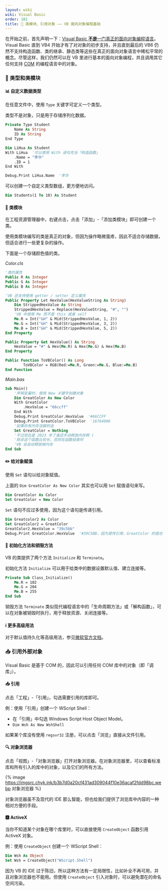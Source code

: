 ```yaml
---
layout: wiki
wiki: Visual Basic
order: 101
title: 🛄 类模块、引用对象 —— VB 面向对象编程基础
---
```


在开始之前，首先声明一下：[Visual Basic **不是**一门真正的面向对象编程语言](https://www.vbforums.com/showthread.php?607028-Object-Oriented-Programming-in-VB6&p=3751210&viewfull=1#post3751210)。Visual Basic 直到 VB4 开始才有了对对象的初步支持，并且直到最后的 VB6 仍然不支持构造函数、类的继承、静态类等这些在真正的面向对象语言中稀松平常的概念。尽管这样，我们仍然可以在 VB 里进行基本的面向对象编程，并且调用其它任何支持 [COM](https://learn.microsoft.com/en-us/windows/win32/com/component-object-model--com--portal) 的编程语言中的对象。

### 🛄 类型和类模块

#### 📊 自定义数据类型

在任意文件中，使用 `Type` 关键字可定义一个类型。

类型不是对象，只是用于存储序列化数据。

```vb
Private Type Student
    Name As String
    ID As String
End Type
```

```vb
Dim LiHua As Student
With LiHua  '可以使用 With 语句充当「构造函数」
    .Name = "李华"
    .ID = 1
End With

Debug.Print LiHua.Name  '李华
```

可以创建一个自定义类型数组，更方便地访问。

```vb
Dim Students(1 To 10) As Student
```

#### 🛄 类模块

在工程资源管理器中，右键点击，点击「添加」-「添加类模块」即可创建一个类。

使用类模块编写的类是真正的对象，但因为操作略微蛋疼，因此不适合存储数据，但适合进行一些更复杂的操作。

下面是一个存储颜色值的类。

*Color.cls*

```vb
'类的属性
Public R As Integer
Public G As Integer
Public B As Integer

'VB 还支持使用 getter / setter 定义属性
Public Property Let HexValue(HexValueString As String)
    Dim StrippedHexValue As String
    StrippedHexValue = Replace(HexValueString, "#", "")
    'VB 中使用 Me 而不是 this 或者 self
    Me.R = Int("&H" & Mid(StrippedHexValue, 1, 2))
    Me.G = Int("&H" & Mid(StrippedHexValue, 3, 2))
    Me.B = Int("&H" & Mid(StrippedHexValue, 5, 2))
End Property

Public Property Get HexValue() As String
    HexValue = "#" & Hex(Me.R) & Hex(Me.G) & Hex(Me.B)
End Property

Public Function ToVBColor() As Long
        ToVBColor = RGB(Red:=Me.R, Green:=Me.G, Blue:=Me.B)
End Function
```

*Main.bas*

```vb
Sub Main()
    '声明变量时，使用 New 关键字创建对象
    Dim GreatColor As New Color
    With GreatColor
        .HexValue = "66ccff"
    End With
    Debug.Print GreatColor.HexValue  '#66CCFF
    Debug.Print GreatColor.ToVBColor  '16764006
	'如果你有内存洁癖的话
	Set GreatColor = Nothing
	'不过现在是 2023 年了谁还手动释放内存啊 (
	'除非这个函数比较长，否则在函数结束时
	'VB 会自动释放掉内存
End Sub
```

#### ✏️ 给对象赋值

使用 `Set` 语句以给对象赋值。

上面的 `Dim GreatColor As New Color` 其实也可以用 `Set` 赋值语句来写。

```vb
Dim GreatColor As Color
Set GreatColor = New Color
```

`Set` 语句不应过多使用，因为这个语句是传递引用。

```vb
Dim Greatcolor2 As Color
Set GreatColor2 = GreatColor
GreatColor2.HexValue = "39c5bb"
Debug.Print GreatColor.HexValue  '#39C5BB，因为是传引用，GreatColor 的值也会更改
```

#### 🚮 初始化方法和销毁方法

VB 的类提供了两个方法 `Initialize` 和 `Terminate`。

初始化方法 `Initialize` 可以用于给类中的数据设置默认值、建立连接等。

```vb
Private Sub Class_Initialize()
    Me.R = 102
    Me.G = 204
    Me.B = 255
End Sub
```

销毁方法 `Terminate` 类似现代编程语言中的「生命周期方法」或「解构函数」，可以在对象被销毁时执行，用于释放资源、关闭连接等。

#### ℹ️ 更多高级用法

对于默认值持久化等高级用法，参见[微软官方文档](https://learn.microsoft.com/en-us/previous-versions/visualstudio/visual-basic-6/aa261324(v=vs.60))。

### 📥 引用外部对象

Visual Basic 是基于 COM 的，因此可以引用任何 COM 库中的对象（即「调库」）。

#### 📥 引用

点击「工程」-「引用」，勾选需要引用的库即可。

例：使用「引用」创建一个 WScript Shell：

- 在「引用」中勾选 Windows Script Host Object Model。
- `Dim Wsh As New WshShell`

如果某个库没有使用 `regsvr32` 注册，可以点击「浏览」直接从文件引用。

#### 🔍 对象浏览器

点击「视图」-「对象浏览器」打开对象浏览器。在对象浏览器里，可以查看标准库和所有引入的库中的对象，以及它们的所有方法。

{% image https://imgsrc.chyk.ink/b3b7d0a20cf431ad309044f10e36acaf2fdd98bc.webp 对象浏览器 %}

对象浏览器虽不及现代的 IDE 那么智能，但也给我们提供了浏览库中内容的一种相对方便的手段。

#### 🅰️ ActiveX

当你不知道某个对象在哪个库里时，可以直接使用 `CreateObject` 函数引用 ActiveX 对象。

例：使用 `CreateObject` 创建一个 WScript Shell：

```vb
Dim Wsh As Object
Set Wsh = CreateObject("WScript.Shell")
```

因为 VB 的 IDE 过于陈旧，所以这种方法有一定局限性，比如补全不再可用，并且对象浏览器也不能用。但使用 `CreateObject` 引入对象时，可以避免潜在的命名空间污染。




